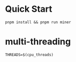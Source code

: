 # Quick Start
```
pnpm install && pnpm run miner
```
# multi-threading
```
THREADS=$(cpu_threads)
```